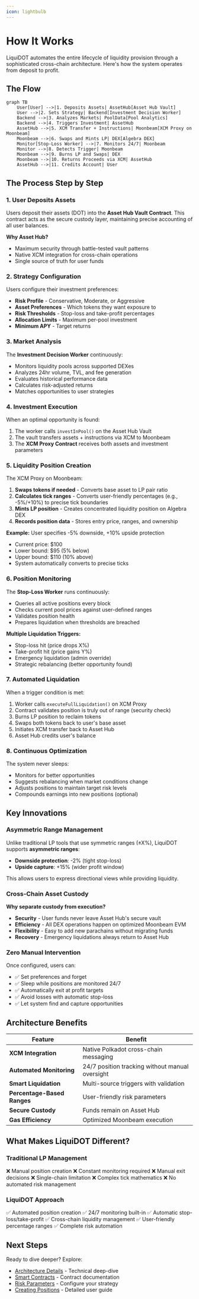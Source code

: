 ```yaml
---
icon: lightbulb
---
```


# How It Works

LiquiDOT automates the entire lifecycle of liquidity provision through a sophisticated cross-chain architecture. Here's how the system operates from deposit to profit.

## The Flow

```mermaid
graph TB
    User[User] -->|1. Deposits Assets| AssetHub[Asset Hub Vault]
    User -->|2. Sets Strategy| Backend[Investment Decision Worker]
    Backend -->|3. Analyzes Markets| PoolData[Pool Analytics]
    Backend -->|4. Triggers Investment| AssetHub
    AssetHub -->|5. XCM Transfer + Instructions| Moonbeam[XCM Proxy on Moonbeam]
    Moonbeam -->|6. Swaps and Mints LP| DEX[Algebra DEX]
    Monitor[Stop-Loss Worker] -->|7. Monitors 24/7| Moonbeam
    Monitor -->|8. Detects Trigger| Moonbeam
    Moonbeam -->|9. Burns LP and Swaps| DEX
    Moonbeam -->|10. Returns Proceeds via XCM| AssetHub
    AssetHub -->|11. Credits Account| User
```

## The Process Step by Step

### 1. User Deposits Assets

Users deposit their assets (DOT) into the **Asset Hub Vault Contract**. This contract acts as the secure custody layer, maintaining precise accounting of all user balances.

**Why Asset Hub?**
* Maximum security through battle-tested vault patterns
* Native XCM integration for cross-chain operations
* Single source of truth for user funds

### 2. Strategy Configuration

Users configure their investment preferences:

* **Risk Profile** - Conservative, Moderate, or Aggressive
* **Asset Preferences** - Which tokens they want exposure to
* **Risk Thresholds** - Stop-loss and take-profit percentages
* **Allocation Limits** - Maximum per-pool investment
* **Minimum APY** - Target returns

### 3. Market Analysis

The **Investment Decision Worker** continuously:

* Monitors liquidity pools across supported DEXes
* Analyzes 24hr volume, TVL, and fee generation
* Evaluates historical performance data
* Calculates risk-adjusted returns
* Matches opportunities to user strategies

### 4. Investment Execution

When an optimal opportunity is found:

1. The worker calls `investInPool()` on the Asset Hub Vault
2. The vault transfers assets + instructions via XCM to Moonbeam
3. The **XCM Proxy Contract** receives both assets and investment parameters

### 5. Liquidity Position Creation

The XCM Proxy on Moonbeam:

1. **Swaps tokens if needed** - Converts base asset to LP pair ratio
2. **Calculates tick ranges** - Converts user-friendly percentages (e.g., -5%/+10%) to precise tick boundaries
3. **Mints LP position** - Creates concentrated liquidity position on Algebra DEX
4. **Records position data** - Stores entry price, ranges, and ownership

**Example:** User specifies -5% downside, +10% upside protection
* Current price: $100
* Lower bound: $95 (5% below)
* Upper bound: $110 (10% above)
* System automatically converts to precise ticks

### 6. Position Monitoring

The **Stop-Loss Worker** runs continuously:

* Queries all active positions every block
* Checks current pool prices against user-defined ranges
* Validates position health
* Prepares liquidation when thresholds are breached

**Multiple Liquidation Triggers:**
* Stop-loss hit (price drops X%)
* Take-profit hit (price gains Y%)
* Emergency liquidation (admin override)
* Strategic rebalancing (better opportunity found)

### 7. Automated Liquidation

When a trigger condition is met:

1. Worker calls `executeFullLiquidation()` on XCM Proxy
2. Contract validates position is truly out of range (security check)
3. Burns LP position to reclaim tokens
4. Swaps both tokens back to user's base asset
5. Initiates XCM transfer back to Asset Hub
6. Asset Hub credits user's balance

### 8. Continuous Optimization

The system never sleeps:

* Monitors for better opportunities
* Suggests rebalancing when market conditions change
* Adjusts positions to maintain target risk levels
* Compounds earnings into new positions (optional)

## Key Innovations

### Asymmetric Range Management

Unlike traditional LP tools that use symmetric ranges (±X%), LiquiDOT supports **asymmetric ranges**:

* **Downside protection**: -2% (tight stop-loss)
* **Upside capture**: +15% (wider profit window)

This allows users to express directional views while providing liquidity.

### Cross-Chain Asset Custody

**Why separate custody from execution?**

* **Security** - User funds never leave Asset Hub's secure vault
* **Efficiency** - All DEX operations happen on optimized Moonbeam EVM
* **Flexibility** - Easy to add new parachains without migrating funds
* **Recovery** - Emergency liquidations always return to Asset Hub

### Zero Manual Intervention

Once configured, users can:
* ✅ Set preferences and forget
* ✅ Sleep while positions are monitored 24/7
* ✅ Automatically exit at profit targets
* ✅ Avoid losses with automatic stop-loss
* ✅ Let system find and capture opportunities

## Architecture Benefits

| Feature | Benefit |
|---------|---------|
| **XCM Integration** | Native Polkadot cross-chain messaging |
| **Automated Monitoring** | 24/7 position tracking without manual oversight |
| **Smart Liquidation** | Multi-source triggers with validation |
| **Percentage-Based Ranges** | User-friendly risk parameters |
| **Secure Custody** | Funds remain on Asset Hub |
| **Gas Efficiency** | Optimized Moonbeam execution |

## What Makes LiquiDOT Different?

### Traditional LP Management

❌ Manual position creation
❌ Constant monitoring required
❌ Manual exit decisions
❌ Single-chain limitation
❌ Complex tick mathematics
❌ No automated risk management

### LiquiDOT Approach

✅ Automated position creation
✅ 24/7 monitoring built-in
✅ Automatic stop-loss/take-profit
✅ Cross-chain liquidity management
✅ User-friendly percentage ranges
✅ Complete risk automation

## Next Steps

Ready to dive deeper? Explore:

* [Architecture Details](../basics/architecture.md) - Technical deep-dive
* [Smart Contracts](../basics/smart-contracts.md) - Contract documentation
* [Risk Parameters](../basics/risk-parameters.md) - Configure your strategy
* [Creating Positions](../basics/creating-position.md) - Detailed user guide
